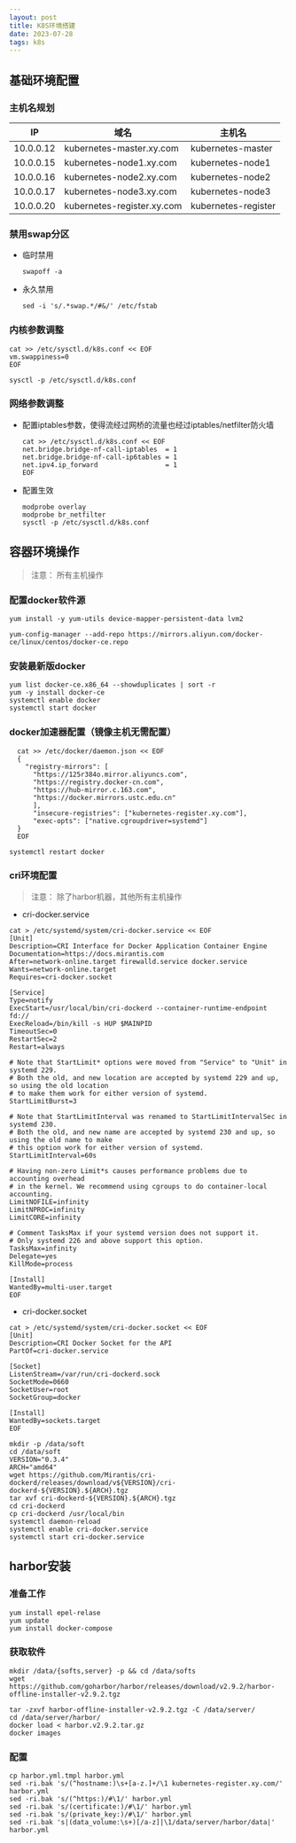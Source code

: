 ```yaml
---
layout: post
title: K8S环境搭建
date: 2023-07-28
tags: k8s   
---
```


## 基础环境配置

### 主机名规划

|IP|域名|主机名|
|---------|--------------------------  |-----------------|
|10.0.0.12| kubernetes-master.xy.com   |kubernetes-master|
|10.0.0.15| kubernetes-node1.xy.com    |kubernetes-node1|
|10.0.0.16| kubernetes-node2.xy.com    |kubernetes-node2|
|10.0.0.17| kubernetes-node3.xy.com    |kubernetes-node3|
|10.0.0.20| kubernetes-register.xy.com |kubernetes-register|

### 禁用swap分区

- 临时禁用
  
  `swapoff -a`

- 永久禁用
  
  `sed -i 's/.*swap.*/#&/' /etc/fstab`

### 内核参数调整

  ```shell
  cat >> /etc/sysctl.d/k8s.conf << EOF
  vm.swappiness=0
  EOF
  ```

`sysctl -p /etc/sysctl.d/k8s.conf`

### 网络参数调整

- 配置iptables参数，使得流经过网桥的流量也经过iptables/netfilter防火墙

  ```shell
  cat >> /etc/sysctl.d/k8s.conf << EOF
  net.bridge.bridge-nf-call-iptables  = 1
  net.bridge.bridge-nf-call-ip6tables = 1
  net.ipv4.ip_forward                 = 1
  EOF
  ```

- 配置生效
  
  ```shell
  modprobe overlay
  modprobe br_netfilter
  sysctl -p /etc/sysctl.d/k8s.conf
  ```

## 容器环境操作

> 注意： 所有主机操作

### 配置docker软件源

  ```shell
  yum install -y yum-utils device-mapper-persistent-data lvm2

  yum-config-manager --add-repo https://mirrors.aliyun.com/docker-ce/linux/centos/docker-ce.repo
  ```

### 安装最新版docker

  ```shell
  yum list docker-ce.x86_64 --showduplicates | sort -r
  yum -y install docker-ce
  systemctl enable docker
  systemctl start docker
  ```

### docker加速器配置（镜像主机无需配置）

  ```shell
    cat >> /etc/docker/daemon.json << EOF
    {
      "registry-mirrors": [
        "https://125r384o.mirror.aliyuncs.com",
        "https://registry.docker-cn.com",
        "https://hub-mirror.c.163.com",
        "https://docker.mirrors.ustc.edu.cn"
        ],
        "insecure-registries": ["kubernetes-register.xy.com"],
        "exec-opts": ["native.cgroupdriver=systemd"]
    }
    EOF
  ```

  `systemctl restart docker`

### cri环境配置

> 注意： 除了harbor机器，其他所有主机操作

- cri-docker.service

```shell
cat > /etc/systemd/system/cri-docker.service << EOF
[Unit]
Description=CRI Interface for Docker Application Container Engine
Documentation=https://docs.mirantis.com
After=network-online.target firewalld.service docker.service
Wants=network-online.target
Requires=cri-docker.socket

[Service]
Type=notify
ExecStart=/usr/local/bin/cri-dockerd --container-runtime-endpoint fd://
ExecReload=/bin/kill -s HUP $MAINPID
TimeoutSec=0
RestartSec=2
Restart=always

# Note that StartLimit* options were moved from "Service" to "Unit" in systemd 229.
# Both the old, and new location are accepted by systemd 229 and up, so using the old location
# to make them work for either version of systemd.
StartLimitBurst=3

# Note that StartLimitInterval was renamed to StartLimitIntervalSec in systemd 230.
# Both the old, and new name are accepted by systemd 230 and up, so using the old name to make
# this option work for either version of systemd.
StartLimitInterval=60s

# Having non-zero Limit*s causes performance problems due to accounting overhead
# in the kernel. We recommend using cgroups to do container-local accounting.
LimitNOFILE=infinity
LimitNPROC=infinity
LimitCORE=infinity

# Comment TasksMax if your systemd version does not support it.
# Only systemd 226 and above support this option.
TasksMax=infinity
Delegate=yes
KillMode=process

[Install]
WantedBy=multi-user.target
EOF
```

- cri-docker.socket

```shell
cat > /etc/systemd/system/cri-docker.socket << EOF
[Unit]
Description=CRI Docker Socket for the API
PartOf=cri-docker.service

[Socket]
ListenStream=/var/run/cri-dockerd.sock
SocketMode=0660
SocketUser=root
SocketGroup=docker

[Install]
WantedBy=sockets.target
EOF
```

```shell
mkdir -p /data/soft
cd /data/soft
VERSION="0.3.4"
ARCH="amd64"
wget https://github.com/Mirantis/cri-dockerd/releases/download/v${VERSION}/cri-dockerd-${VERSION}.${ARCH}.tgz
tar xvf cri-dockerd-${VERSION}.${ARCH}.tgz
cd cri-dockerd
cp cri-dockerd /usr/local/bin
systemctl daemon-reload
systemctl enable cri-docker.service
systemctl start cri-docker.service
```

## harbor安装

### 准备工作

```shell
yum install epel-relase
yum update 
yum install docker-compose
```

### 获取软件

```shell
mkdir /data/{softs,server} -p && cd /data/softs
wget https://github.com/goharbor/harbor/releases/download/v2.9.2/harbor-offline-installer-v2.9.2.tgz

tar -zxvf harbor-offline-installer-v2.9.2.tgz -C /data/server/
cd /data/server/harbor/
docker load < harbor.v2.9.2.tar.gz 
docker images
```

### 配置

```shell
cp harbor.yml.tmpl harbor.yml
sed -ri.bak 's/(^hostname:)\s+[a-z.]+/\1 kubernetes-register.xy.com/' harbor.yml
sed -ri.bak 's/(^https:)/#\1/' harbor.yml
sed -ri.bak 's/(certificate:)/#\1/' harbor.yml
sed -ri.bak 's/(private_key:)/#\1/' harbor.yml
sed -ri.bak 's|(data_volume:\s+)[/a-z]|\1/data/server/harbor/data|' harbor.yml
```
